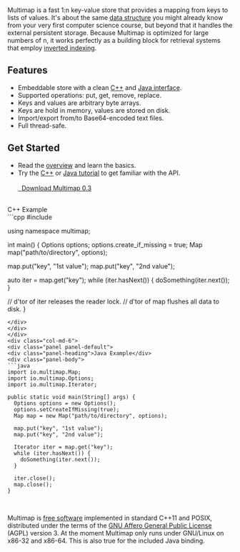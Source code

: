 <br>

Multimap is a fast 1:n key-value store that provides a mapping from keys to lists of values. It's about the same <a href="https://en.wikipedia.org/wiki/Multimap" target="_blank">data structure</a> you might already know from your very first computer science course, but beyond that it handles the external persistent storage. Because Multimap is optimized for large numbers of n, it works perfectly as a building block for retrieval systems that employ <a href="https://en.wikipedia.org/wiki/Inverted_index" target="_blank">inverted indexing</a>.

<div class="row">
  <div class="col-md-6">
    <h2>Features</h2>
    <ul>
    <li>Embeddable store with a clean <a href="cppreference">C++</a> and <a href="javareference">Java interface</a>.</li>
    <li>Supported operations: put, get, remove, replace.</li>
    <li>Keys and values are arbitrary byte arrays.</li>
    <li>Keys are hold in memory, values are stored on disk.</li>
    <li>Import/export from/to Base64-encoded text files.</li>
    <li>Full thread-safe.</li>
    </ul>
  </div>
  <div class="col-md-6">
    <h2>Get Started</h2>
    <ul>
    <li>Read the <a href="overview/">overview</a> and learn the basics.</li>
    <li>Try the <a href="cpptutorial">C++</a> or <a href="javatutorial">Java tutorial</a> to get familiar with the API.</li>
    <br>
    <a class="btn btn-default btn-lg" href="downloadv03/" role="button"><span class="glyphicon glyphicon-download-alt" aria-hidden="true"></span>&nbsp;&nbsp;Download Multimap 0.3</a>
    </ul>
  </div>
</div>
<br>
<div class="row">
<div class="col-md-6">
<div class="panel panel-default">
<div class="panel-heading">C++ Example</div>
<div class="panel-body">
```cpp
#include <multimap/Map.hpp>

using namespace multimap;

int main() {
  Options options;
  options.create_if_missing = true;
  Map map("path/to/directory", options);

  map.put("key", "1st value");
  map.put("key", "2nd value");

  auto iter = map.get("key");
  while (iter.hasNext()) {
    doSomething(iter.next());
  }
  
  // d'tor of iter releases the reader lock.
  // d'tor of map flushes all data to disk. 
}
```
</div>
</div>
</div>
<div class="col-md-6">
<div class="panel panel-default">
<div class="panel-heading">Java Example</div>
<div class="panel-body">
```java
import io.multimap.Map;
import io.multimap.Options;
import io.multimap.Iterator;

public static void main(String[] args) {
  Options options = new Options();
  options.setCreateIfMissing(true);
  Map map = new Map("path/to/directory", options);

  map.put("key", "1st value");
  map.put("key", "2nd value");

  Iterator iter = map.get("key");
  while (iter.hasNext()) {
    doSomething(iter.next());
  }
  
  iter.close();
  map.close();
}
```
</div>
</div>
</div>
</div>
<br>

Multimap is <a href="https://www.fsf.org/about/what-is-free-software" target="_bank">free software</a> implemented in standard C++11 and POSIX, distributed under the terms of the <a href="http://www.gnu.org/licenses/agpl-3.0.en.html" target="_blank">GNU Affero General Public License</a> (AGPL) version 3. At the moment Multimap only runs under GNU/Linux on x86-32 and x86-64. This is also true for the included Java binding.
